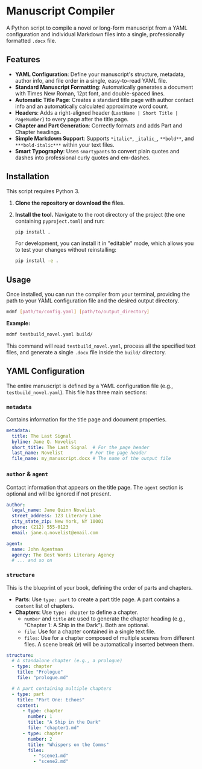 # Manuscript Compiler

A Python script to compile a novel or long-form manuscript from a YAML configuration and individual Markdown files into a single, professionally formatted `.docx` file.

## Features

*   **YAML Configuration**: Define your manuscript's structure, metadata, author info, and file order in a single, easy-to-read YAML file.
*   **Standard Manuscript Formatting**: Automatically generates a document with Times New Roman, 12pt font, and double-spaced lines.
*   **Automatic Title Page**: Creates a standard title page with author contact info and an automatically calculated approximate word count.
*   **Headers**: Adds a right-aligned header (`LastName | Short Title | PageNumber`) to every page after the title page.
*   **Chapter and Part Generation**: Correctly formats and adds Part and Chapter headings.
*   **Simple Markdown Support**: Supports `*italic*`, `_italic_`, `**bold**`, and `***bold-italic***` within your text files.
*   **Smart Typography**: Uses `smartypants` to convert plain quotes and dashes into professional curly quotes and em-dashes.

## Installation

This script requires Python 3.

1.  **Clone the repository or download the files.**

2.  **Install the tool.**
    Navigate to the root directory of the project (the one containing `pyproject.toml`) and run:
    ```bash
    pip install .
    ```
    For development, you can install it in "editable" mode, which allows you to test your changes without reinstalling:
    ```bash
    pip install -e .
    ```

## Usage

Once installed, you can run the compiler from your terminal, providing the path to your YAML configuration file and the desired output directory.

```bash
mdmf [path/to/config.yaml] [path/to/output_directory]
```

**Example:**
```bash
mdmf testbuild_novel.yaml build/
```

This command will read `testbuild_novel.yaml`, process all the specified text files, and generate a single `.docx` file inside the `build/` directory.

## YAML Configuration

The entire manuscript is defined by a YAML configuration file (e.g., `testbuild_novel.yaml`). This file has three main sections:

### `metadata`

Contains information for the title page and document properties.

```yaml
metadata:
  title: The Last Signal
  byline: Jane Q. Novelist
  short_title: The Last Signal  # For the page header
  last_name: Novelist          # For the page header
  file_name: my_manuscript.docx # The name of the output file
```

### `author` & `agent`

Contact information that appears on the title page. The `agent` section is optional and will be ignored if not present.

```yaml
author:
  legal_name: Jane Quinn Novelist
  street_address: 123 Literary Lane
  city_state_zip: New York, NY 10001
  phone: (212) 555-0123
  email: jane.q.novelist@email.com

agent:
  name: John Agentman
  agency: The Best Words Literary Agency
  # ... and so on
```

### `structure`

This is the blueprint of your book, defining the order of parts and chapters.

*   **Parts**: Use `type: part` to create a part title page. A part contains a `content` list of chapters.
*   **Chapters**: Use `type: chapter` to define a chapter.
    *   `number` and `title` are used to generate the chapter heading (e.g., "Chapter 1: A Ship in the Dark"). Both are optional.
    *   `file`: Use for a chapter contained in a single text file.
    *   `files`: Use for a chapter composed of multiple scenes from different files. A scene break (`#`) will be automatically inserted between them.

```yaml
structure:
  # A standalone chapter (e.g., a prologue)
  - type: chapter
    title: "Prologue"
    file: "prologue.md"

  # A part containing multiple chapters
  - type: part
    title: "Part One: Echoes"
    content:
      - type: chapter
        number: 1
        title: "A Ship in the Dark"
        file: "chapter1.md"
      - type: chapter
        number: 2
        title: "Whispers on the Comms"
        files:
          - "scene1.md"
          - "scene2.md"
```